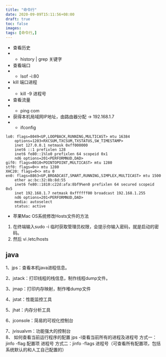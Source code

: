 ```yaml
---
title: "命令行"
date: 2020-09-09T15:11:56+08:00
draft: true
toc: false
images:
tags: [命令行,]
---
```

- 查看历史
- - history | grep 关键字
- 查看端口
- - lsof -i:80
- kill 端口进程
- - kill -9 进程号
- 查看流量
- - ping com
- 获得本机局域网IP地址，由路由器分配 ->  192.168.1.7 
- - ifconfig
```
lo0: flags=8049<UP,LOOPBACK,RUNNING,MULTICAST> mtu 16384
	options=1203<RXCSUM,TXCSUM,TXSTATUS,SW_TIMESTAMP>
	inet 127.0.0.1 netmask 0xff000000 
	inet6 ::1 prefixlen 128 
	inet6 fe80::1%lo0 prefixlen 64 scopeid 0x1 
	nd6 options=201<PERFORMNUD,DAD>
gif0: flags=8010<POINTOPOINT,MULTICAST> mtu 1280
stf0: flags=0<> mtu 1280
XHC20: flags=0<> mtu 0
en0: flags=8863<UP,BROADCAST,SMART,RUNNING,SIMPLEX,MULTICAST> mtu 1500
	ether ac:bc:32:8b:8d:55 
	inet6 fe80::1810:c22d:afa:8bf9%en0 prefixlen 64 secured scopeid 0x5 
	inet 192.168.1.7 netmask 0xffffff00 broadcast 192.168.1.255
	nd6 options=201<PERFORMNUD,DAD>
	media: autoselect
	status: active
```

- 苹果Mac OS系统修改Hosts文件的方法
1. 在终端输入sudo -i 临时获取管理员权限，会提示你输入密码，就是启动的密码。
2. 然后 vi /etc/hosts

## java

1、jps：查看本机java进程信息。

2、jstack：打印线程的栈信息，制作线程dump文件。

3、jmap：打印内存映射，制作堆dump文件

4、jstat：性能监控工具

5、jhat：内存分析工具

6、jconsole：简易的可视化控制台

7、jvisualvm：功能强大的控制台  
8、 如何查看当前运行程序的配置
jps -l查看当前所有的进程及进程号
方式一：jinfo -flag 配置项 进程号
方式二：jinfo -flags 进程号（可查看所有配置项，包括系统默认的和人工自己配置的）
